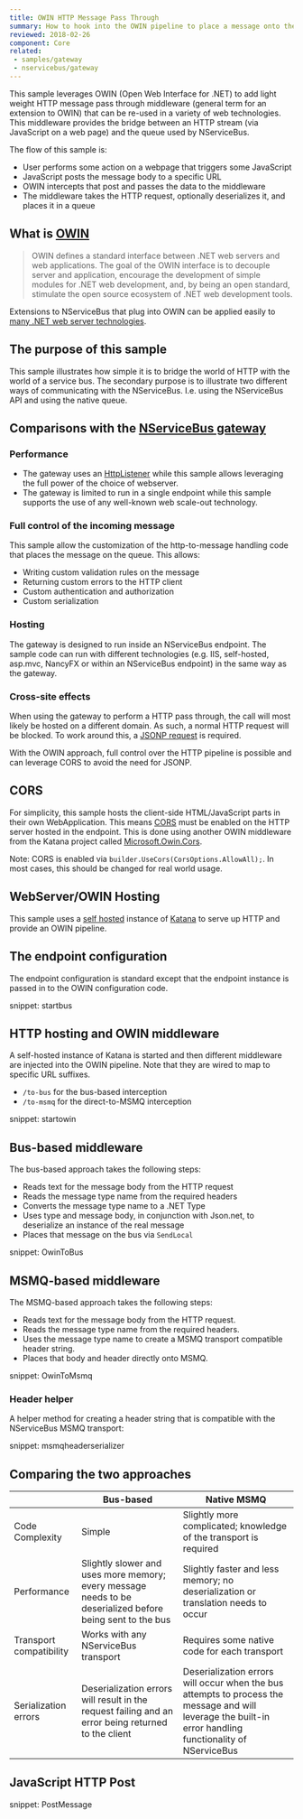 ```yaml
---
title: OWIN HTTP Message Pass Through
summary: How to hook into the OWIN pipeline to place a message onto the bus or directly onto the queue
reviewed: 2018-02-26
component: Core
related:
 - samples/gateway
 - nservicebus/gateway
---
```



This sample leverages OWIN (Open Web Interface for .NET) to add light weight HTTP message pass through middleware (general term for an extension to OWIN) that can be re-used in a variety of web technologies. This middleware provides the bridge between an HTTP stream (via JavaScript on a web page) and the queue used by NServiceBus.

The flow of this sample is:

 * User performs some action on a webpage that triggers some JavaScript
 * JavaScript posts the message body to a specific URL
 * OWIN intercepts that post and passes the data to the middleware
 * The middleware takes the HTTP request, optionally deserializes it, and places it in a queue


## What is [OWIN](http://owin.org/)

> OWIN defines a standard interface between .NET web servers and web applications. The goal of the OWIN interface is to decouple server and application, encourage the development of simple modules for .NET web development, and, by being an open standard, stimulate the open source ecosystem of .NET web development tools.

Extensions to NServiceBus that plug into OWIN can be applied easily to [many .NET web server technologies](http://owin.org/#projects).


## The purpose of this sample

This sample illustrates how simple it is to bridge the world of HTTP with the world of a service bus. The secondary purpose is to illustrate two different ways of communicating with the NServiceBus. I.e. using the NServiceBus API and using the native queue.


## Comparisons with the [NServiceBus gateway](/nservicebus/gateway)

### Performance

 * The gateway uses an [HttpListener](https://msdn.microsoft.com/en-us/library/system.net.httplistener.aspx) while this sample allows leveraging the full power of the choice of webserver.
 * The gateway is limited to run in a single endpoint while this sample supports the use of any well-known web scale-out technology.


### Full control of the incoming message

This sample allow the customization of the http-to-message handling code that places the message on the queue. This allows:

 * Writing custom validation rules on the message
 * Returning custom errors to the HTTP client
 * Custom authentication and authorization
 * Custom serialization


### Hosting

The gateway is designed to run inside an NServiceBus endpoint. The sample code can run with different technologies (e.g. IIS, self-hosted, asp.mvc, NancyFX or within an NServiceBus endpoint) in the same way as the gateway.


### Cross-site effects

When using the gateway to perform a HTTP pass through, the call will most likely be hosted on a different domain. As such, a normal HTTP request will be blocked. To work around this, a [JSONP request](https://en.wikipedia.org/wiki/JSONP) is required.

With the OWIN approach, full control over the HTTP pipeline is possible and can leverage CORS to avoid the need for JSONP.


## CORS

For simplicity, this sample hosts the client-side HTML/JavaScript parts in their own WebApplication. This means [CORS](https://en.wikipedia.org/wiki/Cross-origin_resource_sharing) must be enabled on the HTTP server hosted in the endpoint. This is done using another OWIN middleware from the Katana project called [Microsoft.Owin.Cors](https://www.nuget.org/packages/Microsoft.Owin.Cors/).

Note: CORS is enabled via `builder.UseCors(CorsOptions.AllowAll);`. In most cases, this should be changed for real world usage.


## WebServer/OWIN Hosting

This sample uses a [self hosted](https://katanaproject.codeplex.com/wikipage?title=Selfhosting) instance of [Katana](https://www.asp.net/aspnet/overview/owin-and-katana) to serve up HTTP and provide an OWIN pipeline.


## The endpoint configuration

The endpoint configuration is standard except that the endpoint instance is passed in to the OWIN configuration code.

snippet: startbus


## HTTP hosting and OWIN middleware

A self-hosted instance of Katana is started and then different middleware are injected into the OWIN pipeline. Note that they are wired to map to specific URL suffixes.

 * `/to-bus` for the bus-based interception
 * `/to-msmq` for the direct-to-MSMQ interception

snippet: startowin


## Bus-based middleware

The bus-based approach takes the following steps:

 * Reads text for the message body from the HTTP request
 * Reads the message type name from the required headers
 * Converts the message type name to a .NET Type
 * Uses type and message body, in conjunction with Json.net, to deserialize an instance of the real message
 * Places that message on the bus via `SendLocal`

snippet: OwinToBus


## MSMQ-based middleware

The MSMQ-based approach takes the following steps:

 * Reads text for the message body from the HTTP request.
 * Reads the message type name from the required headers.
 * Uses the message type name to create a MSMQ transport compatible header string.
 * Places that body and header directly onto MSMQ.

snippet: OwinToMsmq


### Header helper

A helper method for creating a header string that is compatible with the NServiceBus MSMQ transport:

snippet: msmqheaderserializer


## Comparing the two approaches

|| Bus-based | Native MSMQ
|-|-|-|
| Code Complexity | Simple | Slightly more complicated; knowledge of the transport is required |
| Performance | Slightly slower and uses more memory; every message needs to be deserialized before being sent to the bus | Slightly faster and less memory; no deserialization or translation needs to occur |
| Transport compatibility | Works with any NServiceBus transport | Requires some native code for each transport |
| Serialization errors | Deserialization errors will result in the request failing and an error being returned to the client | Deserialization errors will occur when the bus attempts to process the message and will leverage the built-in error handling functionality of NServiceBus |


## JavaScript HTTP Post

snippet: PostMessage
